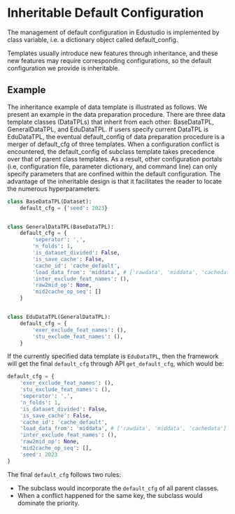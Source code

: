 # Inheritable Default Configuration

The management of default configuration in Edustudio is implemented by class variable, i.e. a dictionary object called default_config. 

Templates usually introduce new features through inheritance, and these new features may require corresponding configurations, so the default configuration we provide is inheritable.

## Example

The inheritance example of data template is illustrated as follows. We present an example in the data preparation procedure. There are three data template classes (DataTPLs) that inherit from each other: BaseDataTPL, GeneralDataTPL, and EduDataTPL. If users specify current DataTPL is EduDataTPL, the eventual default\_config of data preparation procedure is a merger of default\_cfg of three templates. When a configuration conflict is encountered, the default\_config of subclass template takes precedence over that of parent class templates. As a result, other configuration portals (i.e, configuration file, parameter dictionary, and command line) can only specify parameters that are confined within the default configuration. The advantage of the inheritable design is that it facilitates the reader to locate the numerous hyperparameters.

```python
class BaseDataTPL(Dataset):
    default_cfg = {'seed': 2023}


class GeneralDataTPL(BaseDataTPL):
    default_cfg = {
        'seperator': ',',
        'n_folds': 1,
        'is_dataset_divided': False,
        'is_save_cache': False,
        'cache_id': 'cache_default',
        'load_data_from': 'middata', # ['rawdata', 'middata', 'cachedata']
        'inter_exclude_feat_names': (),
        'raw2mid_op': None, 
        'mid2cache_op_seq': []
    }


class EduDataTPL(GeneralDataTPL):
    default_cfg = {
        'exer_exclude_feat_names': (),
        'stu_exclude_feat_names': (),
    }
```

If the currently specified data template is `EduDataTPL`,  then the framework will get the final `default_cfg` through API `get_default_cfg`, which would be:

```python
default_cfg = {
    'exer_exclude_feat_names': (),
    'stu_exclude_feat_names': (),
    'seperator': ',',
    'n_folds': 1,
    'is_dataset_divided': False,
    'is_save_cache': False,
    'cache_id': 'cache_default',
    'load_data_from': 'middata', # ['rawdata', 'middata', 'cachedata']
    'inter_exclude_feat_names': (),
    'raw2mid_op': None, 
    'mid2cache_op_seq': [],
    'seed': 2023
}
```

The final `default_cfg` follows two rules:

- The subclass would incorporate the `default_cfg` of all parent classes.
- When a conflict happened for the same key, the subclass would dominate the priority.
